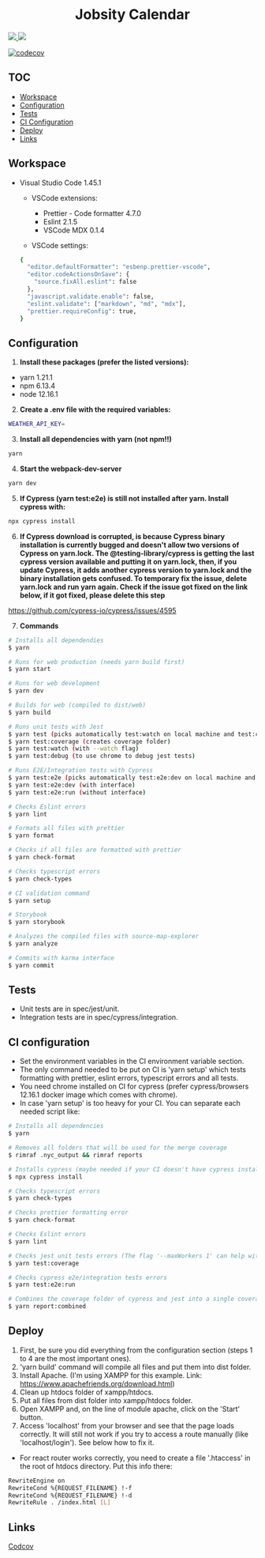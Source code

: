 <h1 align="center">
  Jobsity Calendar
</h1>

<a align="center" href="./CHANGELOG.md">
  <img src="https://img.shields.io/badge/version-1.0.0-blue" />
</a>

<a align="center" href="https://travis-ci.com/github/DanielFerrariR/jobsity-calendar">
  <img src="https://travis-ci.com/DanielFerrariR/jobsity-calendar.svg?branch=master" />
</a>

[![codecov](https://codecov.io/gh/DanielFerrariR/jobsity-calendar/branch/master/graph/badge.svg?token=4VW1RJZ44J)](undefined)

## TOC

- [Workspace](#workspace)
- [Configuration](#configuration)
- [Tests](#tests)
- [CI Configuration](#ci-configuration)
- [Deploy](#deploy)
- [Links](#links)

## Workspace

- Visual Studio Code 1.45.1

  - VSCode extensions:

    - Prettier - Code formatter 4.7.0
    - Eslint 2.1.5
    - VSCode MDX 0.1.4

  - VSCode settings:

  ```sh
  {
    "editor.defaultFormatter": "esbenp.prettier-vscode",
    "editor.codeActionsOnSave": {
      "source.fixAll.eslint": false
    },
    "javascript.validate.enable": false,
    "eslint.validate": ["markdown", "md", "mdx"],
    "prettier.requireConfig": true,
  }
  ```

## Configuration

1. **Install these packages (prefer the listed versions):**

- yarn 1.21.1
- npm 6.13.4
- node 12.16.1

2. **Create a .env file with the required variables:**

```sh
WEATHER_API_KEY=
```

3. **Install all dependencies with yarn (not npm!!)**

```sh
yarn
```

4. **Start the webpack-dev-server**

```sh
yarn dev
```

5. **If Cypress (yarn test:e2e) is still not installed after yarn. Install cypress with:**

```sh
npx cypress install
```

6. **If Cypress download is corrupted, is because Cypress binary installation is currently bugged and doesn't allow two versions of Cypress on yarn.lock. The @testing-library/cypress is getting the last cypress version available and putting it on yarn.lock, then, if you update Cypress, it adds another cypress version to yarn.lock and the binary installation gets confused. To temporary fix the issue, delete yarn.lock and run yarn again. Check if the issue got fixed on the link below, if it got fixed, please delete this step**

<https://github.com/cypress-io/cypress/issues/4595>

7. **Commands**

```bash
# Installs all dependendies
$ yarn

# Runs for web production (needs yarn build first)
$ yarn start

# Runs for web development
$ yarn dev

# Builds for web (compiled to dist/web)
$ yarn build

# Runs unit tests with Jest
$ yarn test (picks automatically test:watch on local machine and test:coverage on CI)
$ yarn test:coverage (creates coverage folder)
$ yarn test:watch (with --watch flag)
$ yarn test:debug (to use chrome to debug jest tests)

# Runs E2E/Integration tests with Cypress
$ yarn test:e2e (picks automatically test:e2e:dev on local machine and test:e2e:run on CI)
$ yarn test:e2e:dev (with interface)
$ yarn test:e2e:run (without interface)

# Checks Eslint errors
$ yarn lint

# Formats all files with prettier
$ yarn format

# Checks if all files are formatted with prettier
$ yarn check-format

# Checks typescript errors
$ yarn check-types

# CI validation command
$ yarn setup

# Storybook
$ yarn storybook

# Analyzes the compiled files with source-map-explorer
$ yarn analyze

# Commits with karma interface
$ yarn commit
```

## Tests

- Unit tests are in spec/jest/unit.
- Integration tests are in spec/cypress/integration.

## CI configuration

- Set the environment variables in the CI environment variable section.
- The only command needed to be put on CI is 'yarn setup' which tests formatting with prettier, eslint errors, typescript errors and all tests.
- You need chrome installed on CI for cypress (prefer cypress/browsers 12.16.1 docker image which comes with chrome).
- In case 'yarn setup' is too heavy for your CI. You can separate each needed script like:

```bash
# Installs all dependencies
$ yarn

# Removes all folders that will be used for the merge coverage
$ rimraf .nyc_output && rimraf reports

# Installs cypress (maybe needed if your CI doesn't have cypress installed)
$ npx cypress install

# Checks typescript errors
$ yarn check-types

# Checks prettier formatting error
$ yarn check-format

# Checks Eslint errors
$ yarn lint

# Checks jest unit tests errors (The flag '--maxWorkers 1' can help with heavy memory usage on CI)
$ yarn test:coverage

# Checks cypress e2e/integration tests errors
$ yarn test:e2e:run

# Combines the coverage folder of cypress and jest into a single coverage folder
$ yarn report:combined
```

## Deploy

1. First, be sure you did everything from the configuration section (steps 1 to 4 are the most important ones).
2. 'yarn build' command will compile all files and put them into dist folder.
3. Install Apache. (I'm using XAMPP for this example. Link: <https://www.apachefriends.org/download.html>)
4. Clean up htdocs folder of xampp/htdocs.
5. Put all files from dist folder into xampp/htdocs folder.
6. Open XAMPP and, on the line of module apache, click on the 'Start' button.
7. Access 'localhost' from your browser and see that the page loads correctly. It will still not work if you try to access a route manually (like 'localhost/login'). See below how to fix it.

- For react router works correctly, you need to create a file '.htaccess' in the root of htdocs directory. Put this info there:

```bash
RewriteEngine on
RewriteCond %{REQUEST_FILENAME} !-f
RewriteCond %{REQUEST_FILENAME} !-d
RewriteRule . /index.html [L]
```

## Links

[Codcov](https://codecov.io/gh/DanielFerrariR/jobsity-calendar/branch/master)
